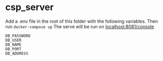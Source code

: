 # csp_server

Add a .env file in the root of this folder with the following variables. Then run `docker-compose up` The serve will be run on [localhost:8081/console](http://localhost:8081/console)

    DB_PASSWORD
    DB_USER
    DB_NAME
    DB_PORT
    DB_ADDRESS
